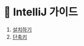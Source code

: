 # 🐾 IntelliJ 가이드
1. [설치하기](https://github.com/heewonim131/intellij-guide/tree/main/설치하기)
2. [단축키](https://github.com/heewonim131/intellij-guide/tree/main/단축키)
